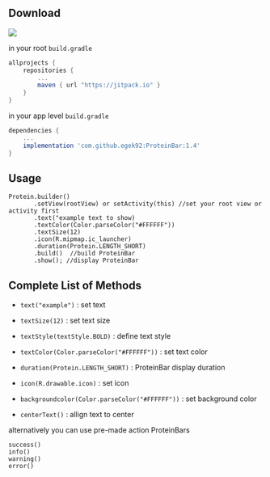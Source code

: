 ## Download

[![](https://jitpack.io/v/egek92/ProteinBar.svg)](https://jitpack.io/#egek92/ProteinBar)
					
	

in your root `build.gradle` 

```gradle
allprojects {
    repositories {
        ...
        maven { url "https://jitpack.io" }
    }
}


```

in your app level `build.gradle` 

```gradle
dependencies {
    ...
    implementation 'com.github.egek92:ProteinBar:1.4'
}
```


## Usage
```
Protein.builder()
       .setView(rootView) or setActivity(this) //set your root view or activity first
       .text("example text to show)
       .textColor(Color.parseColor("#FFFFFF"))
       .textSize(12)
       .icon(R.mipmap.ic_launcher)
       .duration(Protein.LENGTH_SHORT)
       .build()  //build ProteinBar
       .show(); //display ProteinBar
```
       
       
## Complete List of Methods

* `text("example")`  : set text 
* `textSize(12)` : set text size 
* `textStyle(textStyle.BOLD)` : define text style 
* `textColor(Color.parseColor("#FFFFFF"))` : set text color

* `duration(Protein.LENGTH_SHORT)`  : ProteinBar display duration

* `icon(R.drawable.icon)` : set icon

* `backgroundcolor(Color.parseColor("#FFFFFF"))` : set background color

* `centerText()` : allign text to center

alternatively you can use pre-made action ProteinBars

```
success()
info()
warning()
error()
```





       
       
       
       
  
